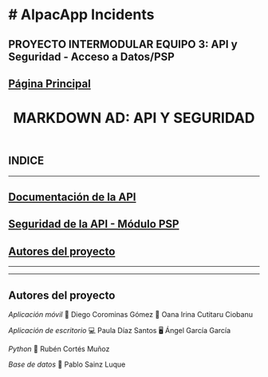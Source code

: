 # # AlpacApp Incidents
## PROYECTO INTERMODULAR EQUIPO 3: API y Seguridad - Acceso a Datos/PSP
## [Página Principal](https://github.com/Kangelx/Proyecto2024-2025/blob/main/README.md)
</head>
  <body>
    <header class="page-header" role="banner">
      <h1 class="project-name">MARKDOWN AD: API Y SEGURIDAD</h1>
    </header>
   

## INDICE 

-------------------------------------------------------------------------------------------------------------------------------------------------------------------------------------------------------------------------------
## [Documentación de la API](https://github.com/Kangelx/Base-de-datos-Proyecto-2024-2025/blob/main/DocumentacionAPI/DocumentacionGit.md)
## [Seguridad de la API - Módulo PSP](https://github.com/Kangelx/Base-de-datos-Proyecto-2024-2025/blob/main/Documentaci%C3%B3n%20Seguridad%20(M%C3%B3dulo%20PSP)/Documentaci%C3%B3n%20Seguridad%20de%20la%20aplicaci%C3%B3n%20(M%C3%B3dulo%20PSP).md)
## [Autores del proyecto](#autores-del-proyecto)
-------------------------------------------------------------------------------------------------------------------------------------------------------------------------------------------------------------------------------

---

## **Autores del proyecto**
*Aplicación móvil*
:iphone: Diego Corominas Gómez
:llama: Oana Irina Cutitaru Ciobanu

*Aplicación de escritorio*
:computer: Paula Díaz Santos
:desktop_computer: Ángel García García

*Python*
:snake: Rubén Cortés Muñoz

*Base de datos*
:file_folder: Pablo Sainz Luque
